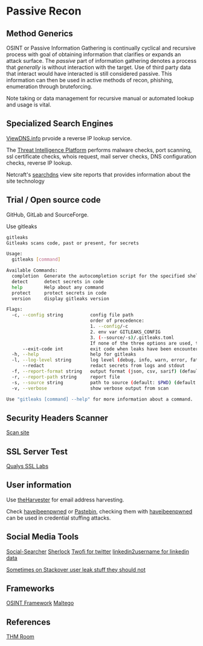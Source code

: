 # Passive Recon

## Method Generics

OSINT or Passive Information Gathering is continually cyclical and recursive process with goal of obtaining information that clarifies or expands an attack surface. The *passive* part of information gathering denotes a process that *generally*  is without interaction with the target. Use of third party data that interact would have interacted is still considered passive. This information can then be used in active methods of recon, phishing, enumeration through bruteforcing.

Note taking or data management for recursive manual or automated lookup and usage is vital.

## Specialized Search Engines

[ViewDNS.info](https://viewdns.info/) prvoide a reverse IP lookup service.

The [Threat Intelligence Platform](https://threatintelligenceplatform.com/) performs malware checks, port scanning, ssl certificate checks, whois request, mail server checks, DNS configuration checks, reverse IP lookup.

Netcraft's [searchdns](https://searchdns.netcraft.com) view site reports that provides information about the site technology

## Trial / Open source code 
GitHub, GitLab and SourceForge.

Use gitleaks
```bash
gitleaks                                                                                                                                      
Gitleaks scans code, past or present, for secrets

Usage:
  gitleaks [command]

Available Commands:
  completion  Generate the autocompletion script for the specified shell
  detect      detect secrets in code
  help        Help about any command
  protect     protect secrets in code
  version     display gitleaks version

Flags:
  -c, --config string          config file path
                               order of precedence: 
                               1. --config/-c 
                               2. env var GITLEAKS_CONFIG
                               3. (--source/-s)/.gitleaks.toml
                               If none of the three options are used, then gitleaks will use the default config
      --exit-code int          exit code when leaks have been encountered (default 1)
  -h, --help                   help for gitleaks
  -l, --log-level string       log level (debug, info, warn, error, fatal) (default "info")
      --redact                 redact secrets from logs and stdout
  -f, --report-format string   output format (json, csv, sarif) (default "json")
  -r, --report-path string     report file
  -s, --source string          path to source (default: $PWD) (default ".")
  -v, --verbose                show verbose output from scan

Use "gitleaks [command] --help" for more information about a command.
```

## Security Headers Scanner
[Scan site](https://securityheaders.com/)

## SSL Server Test
[Qualys SSL Labs](https://www.ssllabs.com/ssltest/)

## User information
Use [theHarvester](Recon/Passive-Information-Gathering/theHarvester/theHarvester) for email address harvesting.

Check [haveibeenpwned](https://haveibeenpwned.com/PwnedWebsites) or [Pastebin](https://pastebin.com), checking them with [haveibeenpwned](https://haveibeenpwned.com/PwnedWebsites) can be used in credential stuffing attacks.

## Social Media Tools
[Social-Searcher](https://www.social-searcher.com/)
[Sherlock](https://github.com/sherlock-project/sherlock)
[Twofi for twitter](https://digi.ninja/projects/twofi.php)
[linkedin2username for linkedin data](https://github.com/initstring/linkedin2username)

[Sometimes on Stackover user leak stuff they should not](https://stackoverflow.com/)

## Frameworks

[OSINT Framework](https://osintframework.com/)
[Maltego](https://www.paterva.com/buy/maltego-clients.php)

## References

[THM Room](https://tryhackme.com/room/redteamrecon)